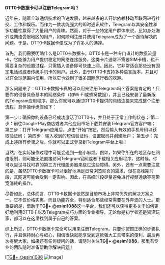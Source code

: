 **DTT0卡数据卡可以注册Telegram吗？**

近年来，随着全球通信技术的飞速发展，越来越多的人开始依赖移动互联网进行社交、工作和娱乐。而作为一款功能强大的即时通讯软件，Telegram以其安全性和多功能性赢得了大量用户的青睐。然而，对于一些特定用户群体来说，比如身处海外或网络受限地区的用户，如何顺利注册并使用Telegram成为了一个亟待解决的问题。于是，DTT0卡数据卡便成为了许多人的选择。

首先，我们需要明确什么是DTT0卡数据卡。DTT0卡是一种专门设计的数据流量卡，它能够为用户提供稳定的网络连接服务。这类卡片通常不需要SIM卡槽，也不需要复杂的设置过程，只需插入设备即可快速上网。因此，它非常适合那些没有固定电话线或者传统手机卡的用户。此外，由于DTT0卡支持多种语言版本，并且可以在全球范围内使用，所以它也受到了很多国际旅行者的欢迎。

那么问题来了：DTT0卡数据卡真的可以用来注册Telegram吗？答案是肯定的！只要你的设备具备基本的网络条件（如Wi-Fi或蜂窝数据），并且已经安装了最新版的Telegram应用程序，那么你就可以通过DTT0卡提供的网络连接来完成整个注册流程。具体操作步骤如下：

第一步：确保你的设备已经成功激活了DTT0卡，并且处于正常工作的状态；
第二步：前往Google Play商店或者其他应用市场下载并安装Telegram官方客户端；
第三步：打开Telegram应用后，点击“开始”按钮，然后输入有效的手机号码以获取验证码；
第四步：输入收到的短信验证码，设置密码并创建账户；
第五步：完成上述所有步骤之后，你就可以正式登录到Telegram平台上啦！

当然，在实际操作过程中可能会遇到一些小麻烦。例如，如果你所在的地区存在网络限制，则可能无法直接访问Telegram官网或者下载相关应用程序。这时候，你可以尝试寻找可靠的第三方代理服务器来绕过这些障碍。另外，还有一点需要注意的是，虽然DTT0卡数据卡可以很好地满足日常浏览网页的需求，但在高峰期时段，其网速可能会受到一定影响。因此，在高峰时段尽量避免进行视频通话等高带宽消耗的操作。

尽管如此，总体而言，DTT0卡数据卡依然是目前市场上非常优秀的解决方案之一。它不仅价格实惠，而且功能齐全，特别适合那些经常需要在外奔波的人士。更重要的是，借助于**TG💪+ @esim1088**这一平台，我们还可以获得更多关于如何更好地利用DTT0卡以及Telegram技巧方面的专业指导。无论你是初学者还是资深玩家，都可以在这里找到属于自己的答案。

综上所述，DTT0卡数据卡完全可以用来注册Telegram。只要你按照正确的步骤执行，并且保持耐心与细心，相信很快就能享受到这款强大工具带来的便利。最后再次提醒大家，如果还有任何疑问的话，请随时关注**TG💪+ @esim1088**，那里有专业的团队随时准备帮助你解决问题！

[[TG💪+ @esim1088](https://t.me/s/esim1088) ![Image](https://i.postimg.cc/4NQfJmqS/Snipaste-2025-05-13-00-14-12.png)]